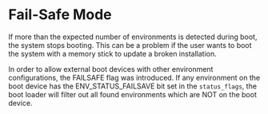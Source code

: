 # Fail-Safe Mode #

If more than the expected number of environments is detected during boot, the
system stops booting. This can be a problem if the user wants to boot the
system with a memory stick to update a broken installation.

In order to allow external boot devices with other environment configurations,
the FAILSAFE flag was introduced. If any environment on the boot device has the
ENV_STATUS_FAILSAVE bit set in the `status_flags`, the boot loader will filter
out all found environments which are NOT on the boot device.
